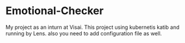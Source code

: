 # Emotional-Checker
My project as an inturn at Visai. This project using kubernetis katib and running by Lens.
also you need to add configuration file as well.

